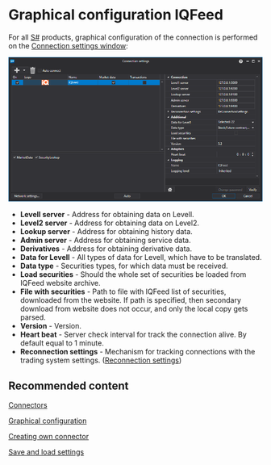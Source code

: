 # Graphical configuration IQFeed

For all [S\#](StockSharpAbout.md) products, graphical configuration of the connection is performed on the [Connection settings window](API_UI_ConnectorWindow.md):

![API GUI Settings IQFeed](../images/API_GUI_Settings_IQFeed.png)

- **Levell server** \- Address for obtaining data on Levell.
- **Level2 server** \- Address for obtaining data on Level2.
- **Lookup server** \- Address for obtaining history data.
- **Admin server** \- Address for obtaining service data.
- **Derivatives** \- Address for obtaining derivative data.
- **Data for Levell** \- All types of data for Levell, which have to be translated.
- **Data type** \- Securities types, for which data must be received.
- **Load securities** \- Should the whole set of securities be loaded from IQFeed website archive.
- **File with securities** \- Path to file with IQFeed list of securities, downloaded from the website. If path is specified, then secondary download from website does not occur, and only the local copy gets parsed.
- **Version** \- Version.
- **Heart beat** \- Server check interval for track the connection alive. By default equal to 1 minute.
- **Reconnection settings** \- Mechanism for tracking connections with the trading system settings. ([Reconnection settings](Reconnect.md))

## Recommended content

[Connectors](API_Connectors.md)

[Graphical configuration](API_ConnectorsUIConfiguration.md)

[Creating own connector](ConnectorCreating.md)

[Save and load settings](API_Connectors_SaveConnectorSettings.md)
